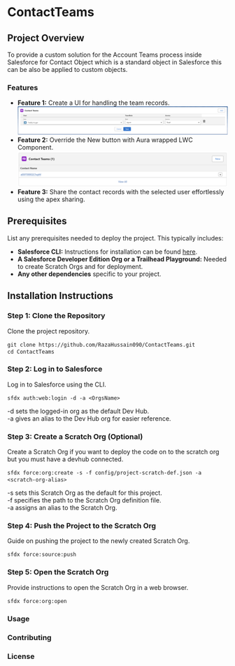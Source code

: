# ContactTeams

## Project Overview

To provide a custom solution for the Account Teams process inside Salesforce for Contact Object which is a standard object in Salesforce this can be also be applied to custom objects.

### Features

- **Feature 1:** Create a UI for handling the team records.
![lwc-ui](lwc-ui.png)
- **Feature 2:** Override the New button with Aura wrapped LWC Component. 
![related-list-override](related-list-override.png)
- **Feature 3:** Share the contact records with the selected user effortlessly using the apex sharing.

## Prerequisites

List any prerequisites needed to deploy the project. This typically includes:

- **Salesforce CLI:** Instructions for installation can be found [here](https://developer.salesforce.com/tools/sfdxcli).
- **A Salesforce Developer Edition Org or a Trailhead Playground:** Needed to create Scratch Orgs and for deployment.
- **Any other dependencies** specific to your project.

## Installation Instructions

### Step 1: Clone the Repository

Clone the project repository. 

```
git clone https://github.com/RazaHussain090/ContactTeams.git
cd ContactTeams
```
### Step 2: Log in to Salesforce
Log in to Salesforce using the CLI.

```
sfdx auth:web:login -d -a <OrgsName>
```
-d sets the logged-in org as the default Dev Hub.  
-a gives an alias to the Dev Hub org for easier reference.  

### Step 3: Create a Scratch Org (Optional)
Create a Scratch Org if you want to deploy the code on to the scratch org but you must have a devhub connected.

```
sfdx force:org:create -s -f config/project-scratch-def.json -a <scratch-org-alias>
```
-s sets this Scratch Org as the default for this project.  
-f specifies the path to the Scratch Org definition file.  
-a assigns an alias to the Scratch Org.

### Step 4: Push the Project to the Scratch Org
Guide on pushing the project to the newly created Scratch Org.

```
sfdx force:source:push
```
### Step 5: Open the Scratch Org
Provide instructions to open the Scratch Org in a web browser.
```
sfdx force:org:open
```
### Usage

### Contributing

### License
